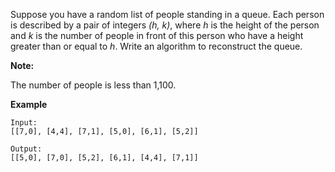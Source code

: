 Suppose you have a random list of people standing in a queue. Each person is described by a pair of integers *(h, k)*, where *h* is the height of the person and *k* is the number of people in front of this person who have a height greater than or equal to *h*. Write an algorithm to reconstruct the queue.

**Note:**

The number of people is less than 1,100.

**Example**
```
Input:
[[7,0], [4,4], [7,1], [5,0], [6,1], [5,2]]

Output:
[[5,0], [7,0], [5,2], [6,1], [4,4], [7,1]]
```